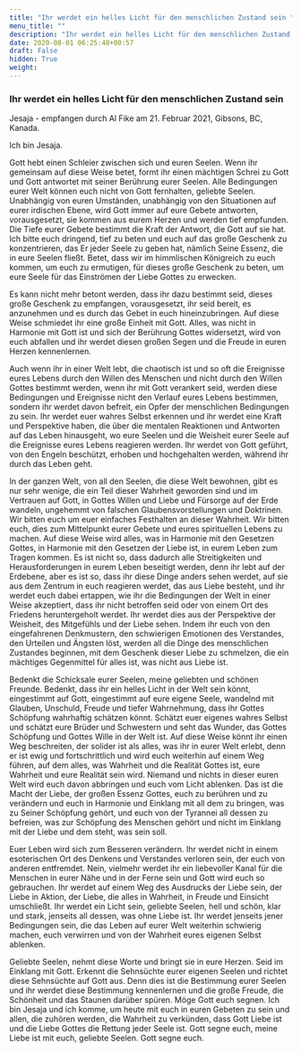 ```yaml
---
title: "Ihr werdet ein helles Licht für den menschlichen Zustand sein "
menu_title: ""
description: "Ihr werdet ein helles Licht für den menschlichen Zustand sein "
date: 2020-08-01 06:25:48+00:57
draft: False
hidden: True
weight:
---
```

### Ihr werdet ein helles Licht für den menschlichen Zustand sein

Jesaja - empfangen durch Al Fike am 21. Februar 2021, Gibsons, BC, Kanada.

Ich bin Jesaja.

Gott hebt einen Schleier zwischen sich und euren Seelen. Wenn ihr gemeinsam auf diese Weise betet, formt ihr einen mächtigen Schrei zu Gott und Gott antwortet mit seiner Berührung eurer Seelen. Alle Bedingungen eurer Welt können euch nicht von Gott fernhalten, geliebte Seelen. Unabhängig von euren Umständen, unabhängig von den Situationen auf eurer irdischen Ebene, wird Gott immer auf eure Gebete antworten, vorausgesetzt, sie kommen aus eurem Herzen und werden tief empfunden. Die Tiefe eurer Gebete bestimmt die Kraft der Antwort, die Gott auf sie hat. Ich bitte euch dringend, tief zu beten und euch auf das große Geschenk zu konzentrieren, das Er jeder Seele zu geben hat, nämlich Seine Essenz, die in eure Seelen fließt. Betet, dass wir im himmlischen Königreich zu euch kommen, um euch zu ermutigen, für dieses große Geschenk zu beten, um eure Seele für das Einströmen der Liebe Gottes zu erwecken.

Es kann nicht mehr betont werden, dass ihr dazu bestimmt seid, dieses große Geschenk zu empfangen, vorausgesetzt, ihr seid bereit, es anzunehmen und es durch das Gebet in euch hineinzubringen. Auf diese Weise schmiedet ihr eine große Einheit mit Gott. Alles, was nicht in Harmonie mit Gott ist und sich der Berührung Gottes widersetzt, wird von euch abfallen und ihr werdet diesen großen Segen und die Freude in euren Herzen kennenlernen.

Auch wenn ihr in einer Welt lebt, die chaotisch ist und so oft die Ereignisse eures Lebens durch den Willen des Menschen und nicht durch den Willen Gottes bestimmt werden, wenn ihr mit Gott verankert seid, werden diese Bedingungen und Ereignisse nicht den Verlauf eures Lebens bestimmen, sondern ihr werdet davon befreit, ein Opfer der menschlichen Bedingungen zu sein. Ihr werdet euer wahres Selbst erkennen und ihr werdet eine Kraft und Perspektive haben, die über die mentalen Reaktionen und Antworten auf das Leben hinausgeht, wo eure Seelen und die Weisheit eurer Seele auf die Ereignisse eures Lebens reagieren werden. Ihr werdet von Gott geführt, von den Engeln beschützt, erhoben und hochgehalten werden, während ihr durch das Leben geht.

In der ganzen Welt, von all den Seelen, die diese Welt bewohnen, gibt es nur sehr wenige, die ein Teil dieser Wahrheit geworden sind und im Vertrauen auf Gott, in Gottes Willen und Liebe und Fürsorge auf der Erde wandeln, ungehemmt von falschen Glaubensvorstellungen und Doktrinen. Wir bitten euch um euer einfaches Festhalten an dieser Wahrheit. Wir bitten euch, dies zum Mittelpunkt eurer Gebete und eures spirituellen Lebens zu machen. Auf diese Weise wird alles, was in Harmonie mit den Gesetzen Gottes, in Harmonie mit den Gesetzen der Liebe ist, in eurem Leben zum Tragen kommen. Es ist nicht so, dass dadurch alle Streitigkeiten und Herausforderungen in eurem Leben beseitigt werden, denn ihr lebt auf der Erdebene, aber es ist so, dass ihr diese Dinge anders sehen werdet, auf sie aus dem Zentrum in euch reagieren werdet, das aus Liebe besteht, und ihr werdet euch dabei ertappen, wie ihr die Bedingungen der Welt in einer Weise akzeptiert, dass ihr nicht betroffen seid oder von einem Ort des Friedens heruntergeholt werdet. Ihr werdet dies aus der Perspektive der Weisheit, des Mitgefühls und der Liebe sehen. Indem ihr euch von den eingefahrenen Denkmustern, den schwierigen Emotionen des Verstandes, den Urteilen und Ängsten löst, werden all die Dinge des menschlichen Zustandes beginnen, mit dem Geschenk dieser Liebe zu schmelzen, die ein mächtiges Gegenmittel für alles ist, was nicht aus Liebe ist.

Bedenkt die Schicksale eurer Seelen, meine geliebten und schönen Freunde. Bedenkt, dass ihr ein helles Licht in der Welt sein könnt, eingestimmt auf Gott, eingestimmt auf eure eigene Seele, wandelnd mit Glauben, Unschuld, Freude und tiefer Wahrnehmung, dass ihr Gottes Schöpfung wahrhaftig schätzen könnt. Schätzt euer eigenes wahres Selbst und schätzt eure Brüder und Schwestern und seht das Wunder, das Gottes Schöpfung und Gottes Wille in der Welt ist. Auf diese Weise könnt ihr einen Weg beschreiten, der solider ist als alles, was ihr in eurer Welt erlebt, denn er ist ewig und fortschrittlich und wird euch weiterhin auf einem Weg führen, auf dem alles, was Wahrheit und die Realität Gottes ist, eure Wahrheit und eure Realität sein wird. Niemand und nichts in dieser euren Welt wird euch davon abbringen und euch vom Licht ablenken. Das ist die Macht der Liebe, der großen Essenz Gottes, euch zu berühren und zu verändern und euch in Harmonie und Einklang mit all dem zu bringen, was zu Seiner Schöpfung gehört, und euch von der Tyrannei all dessen zu befreien, was zur Schöpfung des Menschen gehört und nicht im Einklang mit der Liebe und dem steht, was sein soll.

Euer Leben wird sich zum Besseren verändern. Ihr werdet nicht in einem esoterischen Ort des Denkens und Verstandes verloren sein, der euch von anderen entfremdet. Nein, vielmehr werdet ihr ein liebevoller Kanal für die Menschen in eurer Nähe und in der Ferne sein und Gott wird euch so gebrauchen. Ihr werdet auf einem Weg des Ausdrucks der Liebe sein, der Liebe in Aktion, der Liebe, die alles in Wahrheit, in Freude und Einsicht umschließt. Ihr werdet ein Licht sein, geliebte Seelen, hell und schön, klar und stark, jenseits all dessen, was ohne Liebe ist. Ihr werdet jenseits jener Bedingungen sein, die das Leben auf eurer Welt weiterhin schwierig machen, euch verwirren und von der Wahrheit eures eigenen Selbst ablenken.

Geliebte Seelen, nehmt diese Worte und bringt sie in eure Herzen. Seid im Einklang mit Gott. Erkennt die Sehnsüchte eurer eigenen Seelen und richtet diese Sehnsüchte auf Gott aus. Denn dies ist die Bestimmung eurer Seelen und ihr werdet diese Bestimmung kennenlernen und die große Freude, die Schönheit und das Staunen darüber spüren. Möge Gott euch segnen. Ich bin Jesaja und ich komme, um heute mit euch in euren Gebeten zu sein und allen, die zuhören werden, die Wahrheit zu verkünden, dass Gott Liebe ist und die Liebe Gottes die Rettung jeder Seele ist. Gott segne euch, meine Liebe ist mit euch, geliebte Seelen. Gott segne euch.
